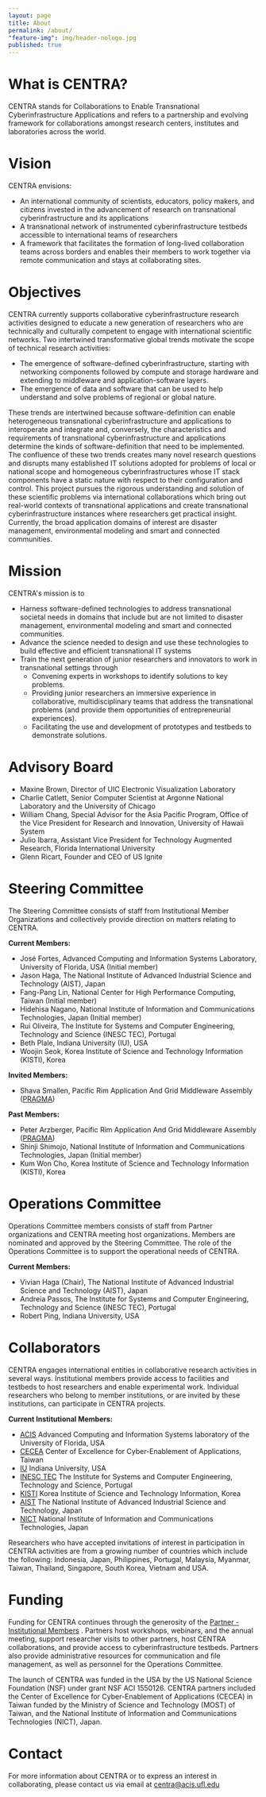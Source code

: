 ```yaml
---
layout: page
title: About
permalink: /about/
"feature-img": img/header-nologo.jpg
published: true
---
```


<div id="welcome"></div>

# What is CENTRA?

CENTRA stands for Collaborations to Enable Transnational Cyberinfrastructure Applications and refers to a partnership and evolving framework for collaborations amongst research centers, institutes and laboratories across the world.

# Vision

CENTRA envisions:

* An international community of scientists, educators, policy makers, and citizens invested in the advancement of research on transnational cyberinfrastructure and its applications
* A transnational network of instrumented cyberinfrastructure testbeds accessible to international teams of researchers
* A framework that facilitates the formation of long-lived collaboration teams across borders and enables their members to work together via remote communication and stays at collaborating sites.

# Objectives

CENTRA currently supports collaborative cyberinfrastructure research activities designed to educate a new generation of researchers who are technically and culturally competent to engage with international scientific networks. Two intertwined transformative global trends motivate the scope of technical research activities:
* The emergence of software-defined cyberinfrastructure, starting with networking components followed by compute and 
storage hardware and extending to middleware and application-software layers. 
* The emergence of data and software that can be used to help understand and solve problems of regional or global nature.


These trends are intertwined because software-definition can enable heterogeneous transnational cyberinfrastructure and applications to interoperate and integrate and, conversely, the characteristics and requirements of transnational cyberinfrastructure and applications determine the kinds of software-definition that need to be implemented. The confluence of these two trends creates many novel research questions and disrupts many established IT solutions adopted for problems of local or national scope and homogeneous cyberinfrastructures whose IT stack components have a static nature with respect to their configuration and control. This project pursues the rigorous understanding and solution of these scientific problems via international collaborations which bring out real-world contexts of transnational applications and create transnational cyberinfrastructure instances where researchers get practical insight. Currently, the broad application domains of interest are disaster management, environmental modeling and smart and connected communities.

# Mission

CENTRA's mission is to

* Harness software-defined technologies to address transnational societal needs in domains that include but are not limited to disaster management, environmental modeling and smart and connected communities.
* Advance the science needed to design and use these technologies to build effective and efficient transnational IT systems
* Train the next generation of junior researchers and innovators to work in transnational settings through
	* Convening experts in workshops to identify solutions to key problems.
	* Providing junior researchers an immersive experience in collaborative, multidisciplinary teams that address the transnational problems (and provide them opportunities of entrepreneurial experiences).
	* Facilitating the use and development of prototypes and testbeds to demonstrate solutions.

# Advisory Board

* Maxine Brown, Director of UIC Electronic Visualization Laboratory
* Charlie Catlett, Senior Computer Scientist at Argonne National Laboratory and the University of Chicago
* William Chang, Special Advisor for the Asia Pacific Program, Office of the Vice President for Research and Innovation, University of Hawaii System
* Julio Ibarra, Assistant Vice President for Technology Augmented Research, Florida International University
* Glenn Ricart, Founder and CEO of US Ignite

# Steering Committee
The Steering Committee consists of staff from Institutional Member Organizations and collectively provide direction on matters relating to CENTRA.

**Current Members:**
*  José Fortes, Advanced Computing and Information Systems Laboratory, University of Florida, USA (Initial member)
*  Jason Haga, The National Institute of Advanced Industrial Science and Technology (AIST), Japan
*  Fang-Pang Lin, National Center for High Performance Computing, Taiwan (Initial member)
*  Hidehisa Nagano, National Institute of Information and Communications Technologies, Japan (Initial member)
*  Rui Oliveira, The Institute for Systems and Computer Engineering, Technology and Science (INESC TEC), Portugal
*  Beth Plale, Indiana University (IU), USA
*  Woojin Seok, Korea Institute of Science and Technology Information (KISTI), Korea

**Invited Members:**
*  Shava Smallen, Pacific Rim Application And Grid Middleware Assembly (<a href="[http://cecea.nchc.org.tw](http://www.pragma-grid.net/index.php)/">PRAGMA</a>)

**Past Members:**
*  Peter Arzberger, Pacific Rim Application And Grid Middleware Assembly (<a href="[http://cecea.nchc.org.tw](http://www.pragma-grid.net/index.php)/">PRAGMA</a>)
*  Shinji Shimojo, National Institute of Information and Communications Technologies, Japan (Initial member)         
*  Kum Won Cho, Korea Institute of Science and Technology Information (KISTI), Korea

# Operations Committee
Operations Committee members consists of staff from Partner organizations and CENTRA meeting host organizations. Members are nominated and approved by the Steering Committee. The role of the Operations Committee is to support the operational needs of CENTRA.

**Current Members:**
*  Vivian Haga (Chair), The National Institute of Advanced Industrial Science and Technology (AIST), Japan
*  Andreia Passos, The Institute for Systems and Computer Engineering, Technology and Science (INESC TEC), Portugal
*  Robert Ping, Indiana University, USA

<div id="Collaborators"> </div>

# Collaborators

CENTRA engages international entities in collaborative research activities in several ways. Institutional members provide access to facilities and testbeds to host researchers and enable experimental work. Individual researchers who belong to member institutions, or are invited by these institutions, can participate in CENTRA projects. 

**Current Institutional Members:** 
*  [ACIS](https://www.acis.ufl.edu/) Advanced Computing and Information Systems laboratory of the University of Florida, USA
*  [CECEA](http://cecea.nchc.org.tw/) Center of Excellence for Cyber-Enablement of Applications, Taiwan
*  [IU](https://www.iu.edu/index.html) Indiana University, USA
*  [INESC TEC](https://www.inesctec.pt/en) The Institute for Systems and Computer Engineering, Technology and Science, Portugal
*  [KISTI](https://www.kisti.re.kr/eng/) Korea Institute of Science and Technology Information, Korea
*  [AIST](https://www.aist.go.jp/index_en.html) The National Institute of Advanced Industrial Science and Technology, Japan
*  [NICT](https://www.nict.go.jp/en/) National Institute of Information and Communications Technologies, Japan


  Researchers who have accepted invitations of interest in participation in CENTRA activities are from a growing number of countries which include the following: Indonesia, Japan, Philippines, Portugal, Malaysia, Myanmar, Taiwan, Thailand, Singapore, South Korea, Vietnam and USA.

# Funding

Funding for CENTRA continues through the generosity of the  [Partner - Institutional Members](https://www.globalcentra.org/members/) . Partners host workshops, webinars, and the annual meeting, support researcher visits to other partners, host CENTRA collaborations, and provide access to cyberinfrastructure testbeds. Partners also provide administrative resources for communication and file management, as well as personnel for the Operations Committee.

The launch of CENTRA was funded in the USA by the US National Science Foundation (NSF) under grant NSF ACI 1550126. CENTRA partners included the Center of Excellence for Cyber-Enablement of Applications (CECEA) in Taiwan funded by the Ministry of Science and Technology (MOST) of Taiwan, and the National Institute of Information and Communications Technologies (NICT), Japan.

# Contact

For more information about CENTRA or to express an interest in collaborating, please
contact us via email at <centra@acis.ufl.edu>
